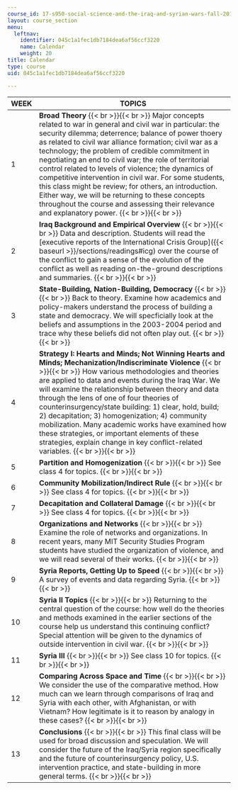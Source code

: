 ```yaml
---
course_id: 17-s950-social-science-and-the-iraq-and-syrian-wars-fall-2016
layout: course_section
menu:
  leftnav:
    identifier: 045c1a1fec1db7184dea6af56ccf3220
    name: Calendar
    weight: 20
title: Calendar
type: course
uid: 045c1a1fec1db7184dea6af56ccf3220

---
```


| WEEK | TOPICS |
| --- | --- |
| 1 | **Broad Theory** {{< br >}}{{< br >}} Major concepts related to war in general and civil war in particular: the security dilemma; deterrence; balance of power thoery as related to civil war alliance formation; civil war as a technology; the problem of credible commitment in negotiating an end to civil war; the role of territorial control related to levels of violence; the dynamics of competitive intervention in civil war. For some students, this class might be review; for others, an introduction. Either way, we will be returning to these concepts throughout the course and assessing their relevance and explanatory power. {{< br >}}{{< br >}}  |
| 2 | **Iraq Background and Empirical Overview** {{< br >}}{{< br >}} Data and description. Students will read the [executive reports of the International Crisis Group]({{< baseurl >}}/sections/readings#icg) over the course of the conflict to gain a sense of the evolution of the conflict as well as reading on-the-ground descriptions and summaries. {{< br >}}{{< br >}}  |
| 3 | **State-Building, Nation-Building, Democracy** {{< br >}}{{< br >}} Back to theory. Examine how academics and policy-makers understand the process of building a state and democracy. We will specficially look at the beliefs and assumptions in the 2003-2004 period and trace why these beliefs did not often play out. {{< br >}}{{< br >}}  |
| 4 | **Strategy I: Hearts and Minds; Not Winning Hearts and Minds; Mechanization/Indiscriminate Violence** {{< br >}}{{< br >}} How various methodologies and theories are applied to data and events during the Iraq War. We will examine the relationship between theory and data through the lens of one of four theories of counterinsurgency/state building: 1) clear, hold, build; 2) decapitation; 3) homogenization; 4) community mobilization. Many academic works have examined how these strategies, or important elements of these strategies, explain change in key conflict-related variables. {{< br >}}{{< br >}}  |
| 5 | **Partition and Homogenization** {{< br >}}{{< br >}} See class 4 for topics. {{< br >}}{{< br >}}  |
| 6 | **Community Mobilization/Indirect Rule** {{< br >}}{{< br >}} See class 4 for topics. {{< br >}}{{< br >}}  |
| 7 | **Decapitation and Collateral Damage** {{< br >}}{{< br >}} See class 4 for topics. {{< br >}}{{< br >}}  |
| 8 | **Organizations and Networks** {{< br >}}{{< br >}} Examine the role of networks and organizations. In recent years, many MIT Security Studies Program students have studied the organization of violence, and we will read several of their works. {{< br >}}{{< br >}}  |
| 9 | **Syria Reports, Getting Up to Speed** {{< br >}}{{< br >}} A survey of events and data regarding Syria. {{< br >}}{{< br >}}  |
| 10 | **Syria II Topics** {{< br >}}{{< br >}} Returning to the central question of the course: how well do the theories and methods examined in the earlier sections of the course help us understand this continuing conflict? Special attention will be given to the dynamics of outside intervention in civil war. {{< br >}}{{< br >}}  |
| 11 | **Syria III** {{< br >}}{{< br >}} See class 10 for topics. {{< br >}}{{< br >}}  |
| 12 | **Comparing Across Space and Time** {{< br >}}{{< br >}} We consider the use of the comparative method. How much can we learn through comparisons of Iraq and Syria with each other, with Afghanistan, or with Vietnam? How legitimate is it to reason by analogy in these cases? {{< br >}}{{< br >}}  |
| 13 | **Conclusions** {{< br >}}{{< br >}} This final class will be used for broad discussion and speculation. We will consider the future of the Iraq/Syria region specifically and the future of counterinsurgency policy, U.S. intervention practice, and state-building in more general terms. {{< br >}}{{< br >}}